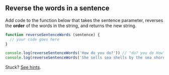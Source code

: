 Reverse the words in a sentence
------
Add code to the function below that takes the sentence parameter, reverses the **order** of the words in the string, and returns the new string.

```js
function reverseSentenceWords (sentence) {
  // your code goes here
}

console.log(reverseSentenceWords('How do you do?')) // "do? you do How"
console.log(reverseSentenceWords('She sells sea shells by the sea shore')) // "shore sea the by shells sea sells She"
```

Stuck? [See hints](https://github.com/MCRcodes/course/blob/master/week4/challenges/reverse_sentence_words_hints.md).
